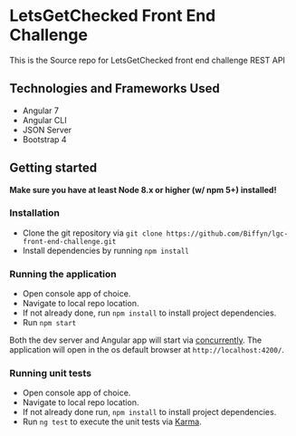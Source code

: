 # LetsGetChecked Front End Challenge

This is the Source repo for LetsGetChecked front end challenge REST API

## Technologies and Frameworks Used

- Angular 7
- Angular CLI
- JSON Server
- Bootstrap 4

## Getting started

**Make sure you have at least Node 8.x or higher (w/ npm 5+) installed!**

### Installation

- Clone the git repository via `git clone https://github.com/Biffyn/lgc-front-end-challenge.git`
- Install dependencies by running `npm install`

### Running the application

- Open console app of choice.
- Navigate to local repo location.
- If not already done, run `npm install` to install project dependencies.
- Run `npm start`

Both the dev server and Angular app will start via [concurrently](https://github.com/kimmobrunfeldt/concurrently/#readme). The application will open in the os default browser at `http://localhost:4200/`.

### Running unit tests

- Open console app of choice.
- Navigate to local repo location.
- If not already done run, `npm install` to install project dependencies.
- Run `ng test` to execute the unit tests via [Karma](https://karma-runner.github.io).
